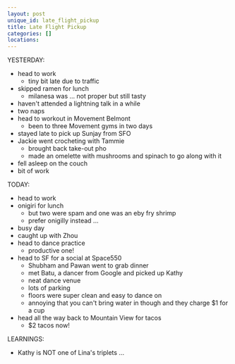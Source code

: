 ```yaml
---
layout: post
unique_id: late_flight_pickup
title: Late Flight Pickup
categories: []
locations: 
---
```


YESTERDAY:
* head to work
  * tiny bit late due to traffic
* skipped ramen for lunch
  * milanesa was ... not proper but still tasty
* haven't attended a lightning talk in a while
* two naps
* head to workout in Movement Belmont
  * been to three Movement gyms in two days
* stayed late to pick up Sunjay from SFO
* Jackie went crocheting with Tammie
  * brought back take-out pho
  * made an omelette with mushrooms and spinach to go along with it
* fell asleep on the couch
* bit of work

TODAY:
* head to work
* onigiri for lunch
  * but two were spam and one was an eby fry shrimp
  * prefer onigilly instead ...
* busy day
* caught up with Zhou
* head to dance practice
  * productive one!
* head to SF for a social at Space550
  * Shubham and Pawan went to grab dinner
  * met Batu, a dancer from Google and picked up Kathy
  * neat dance venue
  * lots of parking
  * floors were super clean and easy to dance on
  * annoying that you can't bring water in though and they charge $1 for a cup
* head all the way back to Mountain View for tacos
  * $2 tacos now!

LEARNINGS:
* Kathy is NOT one of Lina's triplets ...
